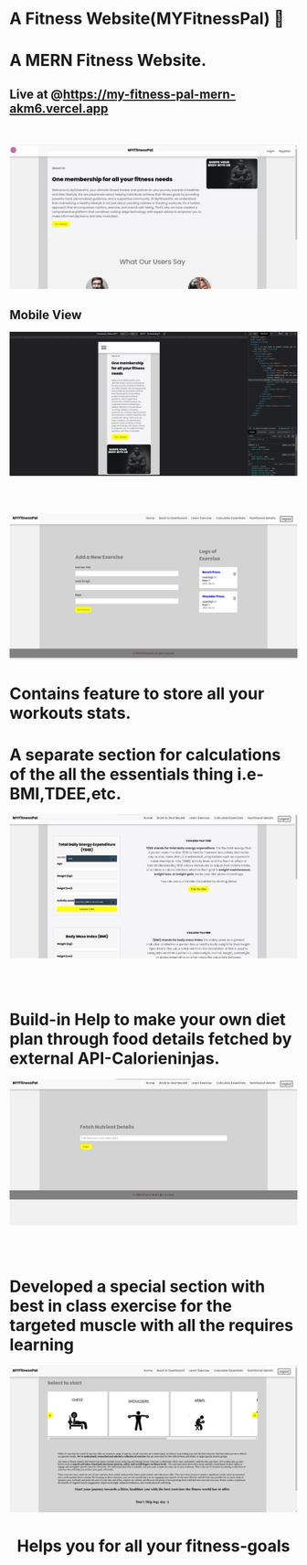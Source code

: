 #   A Fitness Website(MYFitnessPal) 💪


# A MERN Fitness Website.
## Live at @https://my-fitness-pal-mern-akm6.vercel.app

</br>
</br>

<img src=/Home-page.png />

</br>


## Mobile View

![preview img](/mobile-view.png)


</br>
</br>


![preview img](/nutrient-details1.png)


# Contains feature to store all your workouts stats.
# A separate section for calculations of the all the essentials thing i.e-BMI,TDEE,etc.
![preview img](/calculating_ess1.png)

</br>
</br>



#  Build-in Help to make your own diet plan through food details fetched by external API-Calorieninjas.
![preview img](/Login-page1.png)

</br>
</br>

# Developed a special section with best in class exercise for the targeted muscle with all the requires learning
![preview img](/learn-chest-exercise1.png)
# <center>Helps you for all your fitness-goals<center/>

